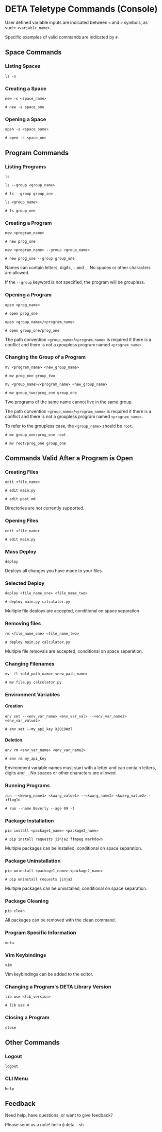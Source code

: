 # DETA Teletype Commands (Console)

User defined variable inputs are indicated between `<` and `>` symbols, as such: `<variable_name>`. 

Specific examples of valid commands are indicated by `#`.

## Space Commands

### Listing Spaces
```shell
ls -s
```

### Creating a Space
```shell
new -s <space_name>

# new -s space_one
```

### Opening a Space

```shell
open -s <space_name>

# open -s space_one
```

## Program Commands

### Listing Programs
```shell
ls

ls --group <group_name>

# ls --group group_one

ls <group_name>

# ls group_one
```

### Creating a Program

```shell
new <program_name>

# new prog_one

new <program_name> --group <group_name>

# new prog_one --group group_one
```
Names can contain letters, digits, `-` and `_`. No spaces or other characters are allowed.

If the `--group` keyword is not specified, the program will be groupless.

### Opening a Program

```shell
open <prog_name>

# open prog_one

open <group_name>/<program_name>

# open group_one/prog_one
```
The path convention `<group_name>`/`<program_name>` is required if there is a conflict and there is not a groupless program named `<program_name>`.

### Changing the Group of a Program

```shell
mv <program_name> <new_group_name>

# mv prog_one group_two

mv <group_name>/<program_name> <new_group_name>

# mv group_two/prog_one group_one
```
Two programs of the same name cannot live in the same group.

The path convention `<group_name>`/`<program_name>` is required if there is a conflict and there is not a groupless program named `<program_name>`.

To refer to the groupless case, the `<group_name>` should be `root`.

```shell
# mv group_one/prog_one root

# mv root/prog_one group_one
```


## Commands Valid After a Program is Open

### Creating Files

```shell
edit <file_name>

# edit main.py

# edit post.md
```

Directories are not currently supported.

### Opening Files

```shell
edit <file_name>

# edit main.py
```


### Mass Deploy

```shell
deploy
```

Deploys all changes you have made to your files.

### Selected Deploy

```shell
deploy <file_name_one> <file_name_two>

# deploy main.py calculator.py
```

Multiple file deploys are accepted, conditional on space separation.

### Removing files

```shell
rm <file_name_one> <file_name_two>

# deploy main.py calculator.py
```

Multiple file removals are accepted, conditional on space separation.

### Changing Filenames

```shell
mv -fl <old_path_name> <new_path_name>

# mv file.py calculator.py
```

### Environment Variables

#### Creation

```shell
env set --<env_var_name> <env_var_val> --<env_var_name2> <env_var_value2>

# env set --my_api_key X2019WzT
```

#### Deletion

```shell
env rm <env_var_name> <env_var_name2> 

# env rm my_api_key
```
Environment variable names must start with a letter and can contain letters, digits and `_`. No spaces or other characters are allowed.

### Running Programs

```shell
run --<kwarg_name1> <kwarg_value1> --<kwarg_name2> <kwarg_value2> -<flag1>

# run --name Beverly --age 99 -t
```

### Package Installation

```shell
pip install <package1_name> <package2_name>

# pip install requests jinja2 ffmpeg markdown
```

Multiple packages can be installed, conditional on space separation.

### Package Uninstallation

```shell
pip uninstall <package1_name> <package2_name>

# pip uninstall requests jinja2
```

Multiple packages can be uninstalled, conditional on space separation.

### Package Cleaning

```shell
pip clean
```

All packages can be removed with the clean command.

### Program Specific Information

```shell
meta
```

### Vim Keybindings

```shell
vim
```

Vim keybindings can be added to the editor.

### Changing a Program's DETA Library Version

```shell
lib use <lib_version>

# lib use 4
```

### Closing a Program

```shell
close
```

## Other Commands

### Logout


```shell
logout
```

### CLI Menu

```shell
help
```


## Feedback

Need help, have questions, or want to give feedback?

Please send us a note! hello `@` deta `.` sh
